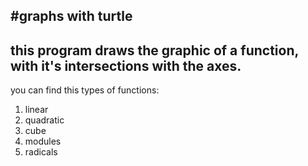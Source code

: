 #graphs with turtle
---
this program draws the graphic of a function,
with it's intersections with the axes.
---
you can find this types of functions:
1. linear
2. quadratic
3. cube
4. modules
5. radicals